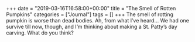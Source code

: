 +++
date = "2019-03-16T16:58:00+00:00"
title = "The Smell of Rotten Pumpkins"
categories = ["Journal"]
tags = []
+++
The smell of rotting pumpkin is worse than dead bodies. Ah, from what I’ve heard... We had one survive till now, though, and I’m thinking about making a St. Patty’s day carving. What do you think?